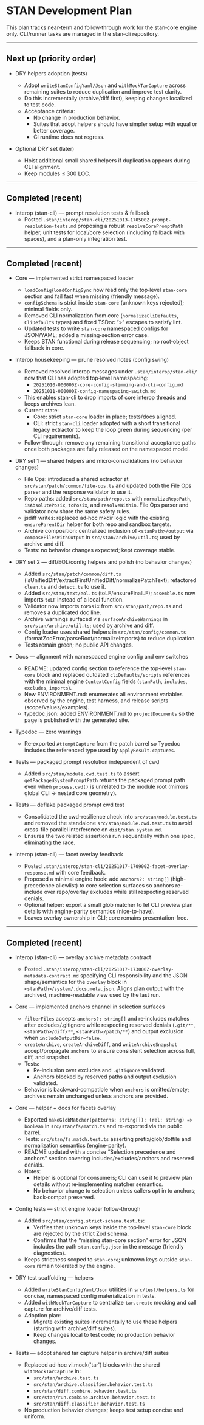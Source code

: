 # STAN Development Plan

This plan tracks near‑term and follow‑through work for the stan‑core engine only. CLI/runner tasks are managed in the stan‑cli repository.

---

## Next up (priority order)

- DRY helpers adoption (tests)
  - Adopt `writeStanConfigYaml/Json` and `withMockTarCapture` across remaining suites to reduce duplication and improve test clarity.
  - Do this incrementally (archive/diff first), keeping changes localized to test code.
  - Acceptance criteria:
    - No change in production behavior.
    - Suites that adopt helpers should have simpler setup with equal or better coverage.
    - CI runtime does not regress.

- Optional DRY set (later)
  - Hoist additional small shared helpers if duplication appears during CLI alignment.
  - Keep modules ≤ 300 LOC.

---

## Completed (recent)

- Interop (stan-cli) — prompt resolution tests & fallback
  - Posted `.stan/interop/stan-cli/20251013-170500Z-prompt-resolution-tests.md` proposing a robust `resolveCorePromptPath` helper, unit tests for local/core selection (including fallback with spaces), and a plan-only integration test.

---

## Completed (recent)

- Core — implemented strict namespaced loader
  - `loadConfig`/`loadConfigSync` now read only the top‑level `stan-core` section and fail fast when missing (friendly message).
  - `configSchema` is strict inside `stan-core` (unknown keys rejected); minimal fields only.
  - Removed CLI normalization from core (`normalizeCliDefaults`, `CliDefaults` types) and fixed TSDoc “\>” escapes to satisfy lint.
  - Updated tests to write `stan-core` namespaced configs for JSON/YAML; added a missing‑section error case.
  - Keeps STAN functional during release sequencing; no root‑object fallback in core.

- Interop housekeeping — prune resolved notes (config swing)
  - Removed resolved interop messages under `.stan/interop/stan-cli/` now that CLI has adopted top‑level namespacing:
    - `20251010-000000Z-core-config-slimming-and-cli-config.md`
    - `20251011-000000Z-config-namespacing-switch.md`
  - This enables stan-cli to drop imports of core interop threads and keeps archives lean.
  - Current state:
    - Core: strict `stan-core` loader in place; tests/docs aligned.
    - CLI: strict `stan-cli` loader adopted with a short transitional legacy extractor to keep the loop green during sequencing (per CLI requirements).
  - Follow‑through: remove any remaining transitional acceptance paths once both packages are fully released on the namespaced model.

- DRY set 1 — shared helpers and micro‑consolidations (no behavior changes)
  - File Ops: introduced a shared extractor at `src/stan/patch/common/file-ops.ts` and updated both the File Ops parser and the response validator to use it.
  - Repo paths: added `src/stan/path/repo.ts` with `normalizeRepoPath`, `isAbsolutePosix`, `toPosix`, and `resolveWithin`. File Ops parser and validator now share the same safety rules.
  - jsdiff writes: replaced ad‑hoc mkdir logic with the existing `ensureParentDir` helper for both repo and sandbox targets.
  - Archive composition: centralized inclusion of `<stanPath>/output` via `composeFilesWithOutput` in `src/stan/archive/util.ts`; used by archive and diff.
  - Tests: no behavior changes expected; kept coverage stable.

- DRY set 2 — diff/EOL/config helpers and polish (no behavior changes)
  - Added `src/stan/patch/common/diff.ts` (isUnifiedDiff/extractFirstUnifiedDiff/normalizePatchText); refactored `clean.ts` and `detect.ts` to use it.
  - Added `src/stan/text/eol.ts` (toLF/ensureFinalLF); `assemble.ts` now imports `toLF` instead of a local function.
  - Validator now imports `toPosix` from `src/stan/path/repo.ts` and removes a duplicated doc line.
  - Archive warnings surfaced via `surfaceArchiveWarnings` in `src/stan/archive/util.ts`; used by archive and diff.
  - Config loader uses shared helpers in `src/stan/config/common.ts` (formatZodError/parseRoot/normalizeImports) to reduce duplication.
  - Tests remain green; no public API changes.

- Docs — alignment with namespaced engine config and env switches
  - README: updated config section to reference the top‑level `stan-core` block and replaced outdated `cliDefaults/scripts` references with the minimal engine `ContextConfig` fields (`stanPath`, `includes`, `excludes`, `imports`).
  - New ENVIRONMENT.md: enumerates all environment variables observed by the engine, test harness, and release scripts (scope/values/examples).
  - typedoc.json: added ENVIRONMENT.md to `projectDocuments` so the page is published with the generated site.

- Typedoc — zero warnings
  - Re‑exported `AttemptCapture` from the patch barrel so Typedoc includes the referenced type used by `ApplyResult.captures`.

- Tests — packaged prompt resolution independent of cwd
  - Added `src/stan/module.cwd.test.ts` to assert `getPackagedSystemPromptPath` returns the packaged prompt path even when `process.cwd()` is unrelated to the module root (mirrors global CLI → nested core geometry).

- Tests — deflake packaged prompt cwd test
  - Consolidated the cwd-resilience check into `src/stan/module.test.ts` and removed the standalone `src/stan/module.cwd.test.ts` to avoid cross-file parallel interference on `dist/stan.system.md`.
  - Ensures the two related assertions run sequentially within one spec, eliminating the race.

- Interop (stan-cli) — facet overlay feedback
  - Posted `.stan/interop/stan-cli/20251017-170900Z-facet-overlay-response.md` with core feedback.
  - Proposed a minimal engine hook: add `anchors?: string[]` (high-precedence allowlist) to core selection surfaces so anchors re-include over repo/overlay excludes while still respecting reserved denials.
  - Optional helper: export a small glob matcher to let CLI preview plan details with engine-parity semantics (nice-to-have).
  - Leaves overlay ownership in CLI; core remains presentation-free.

---

## Completed (recent)

- Interop (stan-cli) — overlay archive metadata contract
  - Posted `.stan/interop/stan-cli/20251017-173000Z-overlay-metadata-contract.md` specifying CLI responsibility and the JSON shape/semantics for the `overlay` block in `<stanPath>/system/.docs.meta.json`. Aligns plan output with the archived, machine-readable view used by the last run.

- Core — implemented anchors channel in selection surfaces
  - `filterFiles` accepts `anchors?: string[]` and re‑includes matches after excludes/.gitignore while respecting reserved denials (`.git/**`, `<stanPath>/diff/**`, `<stanPath>/patch/**`) and output exclusion when `includeOutputDir=false`.
  - `createArchive`, `createArchiveDiff`, and `writeArchiveSnapshot` accept/propagate `anchors` to ensure consistent selection across full, diff, and snapshot.
  - Tests:
    - Re‑inclusion over excludes and `.gitignore` validated.
    - Anchors blocked by reserved paths and output exclusion validated.
  - Behavior is backward‑compatible when `anchors` is omitted/empty; archives remain unchanged unless anchors are provided.

- Core — helper + docs for facets overlay
  - Exported `makeGlobMatcher(patterns: string[]): (rel: string) => boolean` in `src/stan/fs/match.ts` and re-exported via the public barrel.
  - Tests: `src/stan/fs.match.test.ts` asserting prefix/glob/dotfile and normalization semantics (engine-parity).
  - README updated with a concise “Selection precedence and anchors” section covering includes/excludes/anchors and reserved denials.
  - Notes:
    - Helper is optional for consumers; CLI can use it to preview plan details without re‑implementing matcher semantics.
    - No behavior change to selection unless callers opt in to anchors; back‑compat preserved.

- Config tests — strict engine loader follow‑through
  - Added `src/stan/config.strict-schema.test.ts`:
    - Verifies that unknown keys inside the top‑level `stan-core` block are rejected by the strict Zod schema.
    - Confirms that the “missing stan-core section” error for JSON includes the path `stan.config.json` in the message (friendly diagnostics).
  - Keeps strictness scoped to `stan-core`; unknown keys outside `stan-core` remain tolerated by the engine.

- DRY test scaffolding — helpers
  - Added `writeStanConfigYaml/Json` utilities in `src/test/helpers.ts` for concise, namespaced config materialization in tests.
  - Added `withMockTarCapture` to centralize `tar.create` mocking and call capture for archive/diff tests.
  - Adoption plan:
    - Migrate existing suites incrementally to use these helpers (starting with archive/diff suites).
    - Keep changes local to test code; no production behavior changes.

- Tests — adopt shared tar capture helper in archive/diff suites
  - Replaced ad‑hoc vi.mock('tar') blocks with the shared `withMockTarCapture` in:
    - `src/stan/archive.test.ts`
    - `src/stan/archive.classifier.behavior.test.ts`
    - `src/stan/diff.combine.behavior.test.ts`
    - `src/stan/run.combine.archive.behavior.test.ts`
    - `src/stan/diff.classifier.behavior.test.ts`
  - No production behavior changes; keeps test setup concise and uniform.
